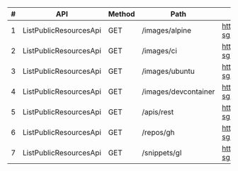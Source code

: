 |#|API|Method|Path|Full URL|
|---|---|---|---|---|
|1|ListPublicResourcesApi|GET|/images/alpine|https://api.dev1-sg.com/v1/public/images/alpine|
|2|ListPublicResourcesApi|GET|/images/ci|https://api.dev1-sg.com/v1/public/images/ci|
|3|ListPublicResourcesApi|GET|/images/ubuntu|https://api.dev1-sg.com/v1/public/images/ubuntu|
|4|ListPublicResourcesApi|GET|/images/devcontainer|https://api.dev1-sg.com/v1/public/images/devcontainer|
|5|ListPublicResourcesApi|GET|/apis/rest|https://api.dev1-sg.com/v1/public/apis/rest|
|6|ListPublicResourcesApi|GET|/repos/gh|https://api.dev1-sg.com/v1/public/repos/gh|
|7|ListPublicResourcesApi|GET|/snippets/gl|https://api.dev1-sg.com/v1/public/snippets/gl|

